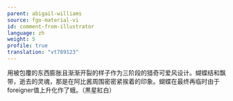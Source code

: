 ```yaml
---
parent: abigail-williams
source: fgo-material-vi
id: comment-from-illustrator
language: zh
weight: 5
profile: true
translation: "vt789123"
---
```


用被包覆的东西膨胀且渐渐开裂的样子作为三阶段的猎奇可爱风设计。蝴蝶结和飘带，逝去的灵魂，那是在阿比酱周围密密紧挨着的印象。蝴蝶在最终再临时由于foreigner值上升化作了蛾。（黒星紅白）
